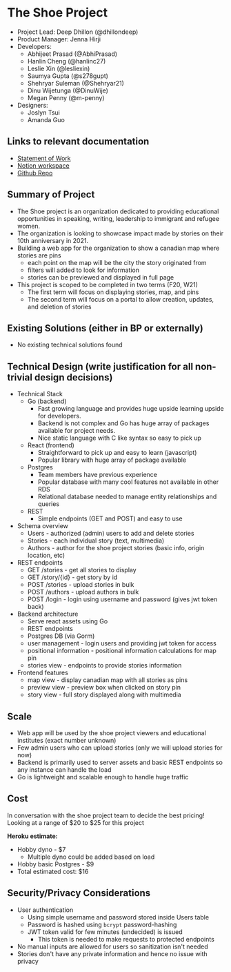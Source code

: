 # The Shoe Project

- Project Lead: Deep Dhillon (@dhillondeep)
- Product Manager: Jenna Hirji
- Developers:
    - Abhijeet Prasad (@AbhiPrasad)
    - Hanlin Cheng (@hanlinc27)
    - Leslie Xin (@lesliexin)
    - Saumya Gupta (@s278gupt)
    - Shehryar Suleman (@Shehryar21)
    - Dinu Wijetunga (@DinuWije)
    - Megan Penny (@m-penny)
- Designers:
    - Joslyn Tsui
    - Amanda Guo

## Links to relevant documentation
- [Statement of Work](https://docs.google.com/document/d/1huV4p6jx7v4qCaa95KBh54_DyLA6bLZ85hl46M74bjc/edit)
- [Notion workspace](https://www.notion.so/uwblueprintexecs/Shoe-Project-ed312d3378594f7fb3b2edd1cf0b0c63)
- [Github Repo](github.com/uwblueprint/shoe-project/)

## Summary of Project
- The Shoe project is an organization dedicated to providing educational opportunities in speaking, writing, 
  leadership to immigrant and refugee women.
- The organization is looking to showcase impact made by stories on their 10th anniversary in 2021.
- Building a web app for the organization to show a canadian map where stories are pins
    - each point on the map will be the city the story originated from
    - filters will added to look for information
    - stories can be previewed and displayed in full page
- This project is scoped to be completed in two terms (F20, W21)
    - The first term will focus on displaying stories, map, and pins
    - The second term will focus on a portal to allow creation, updates, and deletion of stories

## Existing Solutions (either in BP or externally)
- No existing technical solutions found

## Technical Design (write justification for all non-trivial design decisions)
- Technical Stack
    - Go (backend)
        - Fast growing language and provides huge upside learning upside for developers.
        - Backend is not complex and Go has huge array of packages available for project needs.
        - Nice static language with C like syntax so easy to pick up
    - React (frontend)
        - Straightforward to pick up and easy to learn (javascript)
        - Popular library with huge array of package available
    - Postgres
        - Team members have previous experience
        - Popular database with many cool features not available in other RDS
        - Relational database needed to manage entity relationships and queries
    - REST
        - Simple endpoints (GET and POST) and easy to use
- Schema overview
    - Users - authorized (admin) users to add and delete stories
    - Stories - each individual story (text, multimedia)
    - Authors - author for the shoe project stories (basic info, origin location, etc)
- REST endpoints
    - GET /stories - get all stories to display
    - GET /story/{id} - get story by id
    - POST /stories - upload stories in bulk
    - POST /authors - upload authors in bulk
    - POST /login - login using username and password (gives jwt token back)
- Backend architecture
    - Serve react assets using Go
    - REST endpoints
    - Postgres DB (via Gorm)
    - user management - login users and providing jwt token for access
    - positional information - positional information calculations for map pin
    - stories view - endpoints to provide stories information
- Frontend features
    - map view - display canadian map with all stories as pins
    - preview view - preview box when clicked on story pin
    - story view - full story displayed along with multimedia

## Scale
- Web app will be used by the shoe project viewers and educational institutes (exact number unknown)
- Few admin users who can upload stories (only we will upload stories for now)
- Backend is primarily used to server assets and basic REST endpoints so any instance can handle the load
- Go is lightweight and scalable enough to handle huge traffic

## Cost
In conversation with the shoe project team to decide the best pricing!
Looking at a range of $20 to $25 for this project

**Heroku estimate:**
- Hobby dyno - $7
    - Multiple dyno could be added based on load
- Hobby basic Postgres - $9
- Total estimated cost: $16

## Security/Privacy Considerations
- User authentication
    - Using simple username and password stored inside Users table
    - Password is hashed using `bcrypt` password-hashing
    - JWT token valid for few minutes (undecided) is issued
        - This token is needed to make requests to protected endpoints
- No manual inputs are allowed for users so sanitization isn't needed
- Stories don't have any private information and hence no issue with privacy
